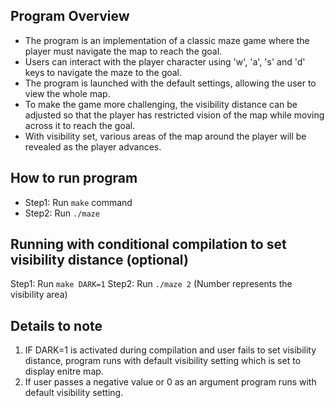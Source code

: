 ## Program Overview
- The program is an implementation of a classic maze game where the player must navigate the map to reach the goal. 
- Users can interact with the player character using 'w', 'a', 's' and 'd' keys to navigate the maze to the goal. 
- The program is launched with the default settings, allowing the user to view the whole map. 
- To make the game more challenging, the visibility distance can be adjusted so that the player has restricted vision 
  of the map while moving across it to reach the goal. 
- With visibility set, various areas of the map around the player will be revealed as the player advances.

## How to run program
- Step1: Run `make` command
- Step2: Run `./maze`

## Running with conditional compilation to set visibility distance (optional)
Step1: Run `make DARK=1` 
Step2: Run `./maze 2` (Number represents the visibility area)

## Details to note
1. IF DARK=1 is activated during compilation and user fails to set visibility distance, program 
          runs with default visibility setting which is set to display enitre map.
2. If user passes a negative value or 0 as an argument program runs with default visibility setting.

